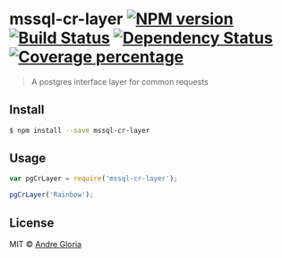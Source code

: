 # mssql-cr-layer [![NPM version][npm-image]][npm-url] [![Build Status][travis-image]][travis-url] [![Dependency Status][daviddm-image]][daviddm-url] [![Coverage percentage][coveralls-image]][coveralls-url]
> A postgres interface layer for common requests


## Install

```sh
$ npm install --save mssql-cr-layer
```


## Usage

```js
var pgCrLayer = require('mssql-cr-layer');

pgCrLayer('Rainbow');
```

## License

MIT © [Andre Gloria](andrglo.com)


[npm-image]: https://badge.fury.io/js/mssql-cr-layer.svg
[npm-url]: https://npmjs.org/package/mssql-cr-layer
[travis-image]: https://travis-ci.org/andrglo/mssql-cr-layer.svg?branch=master
[travis-url]: https://travis-ci.org/andrglo/mssql-cr-layer
[daviddm-image]: https://david-dm.org/andrglo/mssql-cr-layer.svg?theme=shields.io
[daviddm-url]: https://david-dm.org/andrglo/mssql-cr-layer
[coveralls-image]: https://coveralls.io/repos/andrglo/mssql-cr-layer/badge.svg
[coveralls-url]: https://coveralls.io/r/andrglo/mssql-cr-layer
